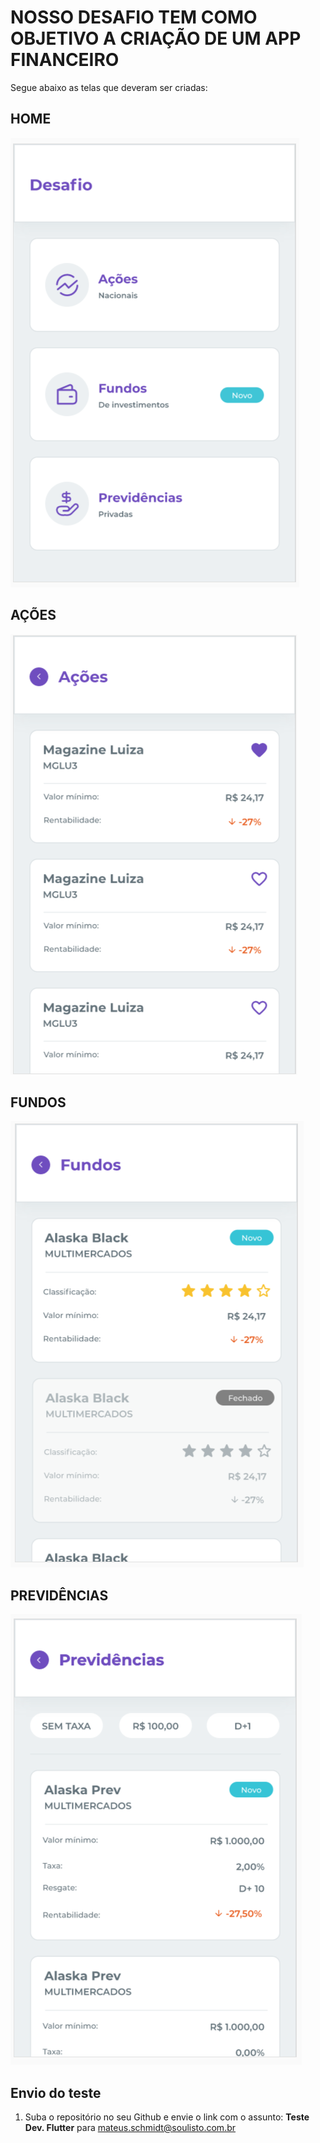 # NOSSO DESAFIO TEM COMO OBJETIVO A CRIAÇÃO DE UM APP FINANCEIRO
Segue abaixo as telas que deveram ser criadas:

## HOME
![HOME](https://github.com/MateusListo/flutter-desafio/blob/main/img/home.png)

## AÇÕES
![AÇÕES](https://github.com/MateusListo/flutter-desafio/blob/main/img/acoes.png)

## FUNDOS
![FUNDOS](https://github.com/MateusListo/flutter-desafio/blob/main/img/fundos.png)

## PREVIDÊNCIAS
![PREVIDÊNCIAS](https://github.com/MateusListo/flutter-desafio/blob/main/img/previdencias.png)


## Envio do teste
1. Suba o repositório no seu Github e envie o link com o assunto: **Teste Dev. Flutter** para [mateus.schmidt@soulisto.com.br](mailto:mateus.schmidt@soulisto.com.br)
